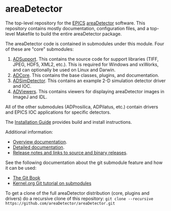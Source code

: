 areaDetector
==========
The top-level repository for the
[EPICS](http://www.aps.anl.gov/epics/) 
[areaDetector](http://cars.uchicago.edu/software/epics/areaDetector.html) 
software.  This repository contains mostly documentation, configuration files,
and a top-level Makefile to build the entire areaDetector package.

The areaDetector code is contained in submodules under this module.  Four
of these are "core" submodules:

1. [ADSupport](https://github.com/areaDetector/ADSupport). 
  This contains the source code for support libraries (TIFF, JPEG, HDF5, XML2, etc.).
  This is required for Windows and vxWorks, and can optionally be used on Linux and Darwin.
2. [ADCore](https://github.com/areaDetector/ADCore).
  This contains the base classes, plugins, and documentation.
3. [ADSimDetector](https://github.com/areaDetector/ADSimDetector).
  This contains an example 2-D simulation detector driver and IOC.
4. [ADViewers](https://github.com/areaDetector/ADViewers).
  This contains viewers for displaying areaDetector images in ImageJ and IDL.
  
All of the other submodules (ADProsilica, ADPilatus, etc.) contain drivers and EPICS IOC applications
for specific detectors.

The [Installation Guide](INSTALL_GUIDE.md) provides build and install
instructions.

Additional information:
* [Overview documentation](http://cars.uchicago.edu/software/epics/areaDetector.html).
* [Detailed documentation](http://cars.uchicago.edu/software/epics/areaDetectorDoc.html).
* [Release notes and links to source and binary releases](RELEASE.md).

See the following documentation about the git submodule feature and how it can 
be used: 
* [The Git Book](http://git-scm.com/docs/git-submodule)
* [Kernel.org Git tutorial on submodules](https://git.wiki.kernel.org/index.php/GitSubmoduleTutorial)

To get a clone of the full areaDetector distribution (core, plugins and drivers) do a recursive clone of this repository:
`git clone --recursive https://github.com/areaDetector/areaDetector.git`
